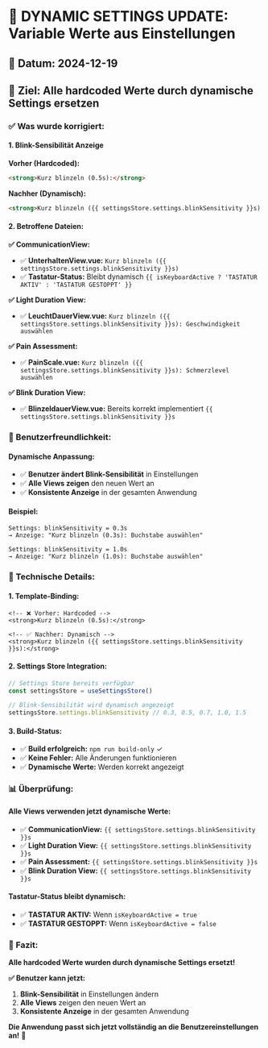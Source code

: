 # 🔧 **DYNAMIC SETTINGS UPDATE: Variable Werte aus Einstellungen**

## 📅 **Datum:** 2024-12-19
## 🎯 **Ziel:** Alle hardcoded Werte durch dynamische Settings ersetzen

### **✅ Was wurde korrigiert:**

#### **1. Blink-Sensibilität Anzeige**
**Vorher (Hardcoded):**
```html
<strong>Kurz blinzeln (0.5s):</strong>
```

**Nachher (Dynamisch):**
```html
<strong>Kurz blinzeln ({{ settingsStore.settings.blinkSensitivity }}s):</strong>
```

#### **2. Betroffene Dateien:**

**✅ CommunicationView:**
- ✅ **UnterhaltenView.vue:** `Kurz blinzeln ({{ settingsStore.settings.blinkSensitivity }}s)`
- ✅ **Tastatur-Status:** Bleibt dynamisch `{{ isKeyboardActive ? 'TASTATUR AKTIV' : 'TASTATUR GESTOPPT' }}`

**✅ Light Duration View:**
- ✅ **LeuchtDauerView.vue:** `Kurz blinzeln ({{ settingsStore.settings.blinkSensitivity }}s): Geschwindigkeit auswählen`

**✅ Pain Assessment:**
- ✅ **PainScale.vue:** `Kurz blinzeln ({{ settingsStore.settings.blinkSensitivity }}s): Schmerzlevel auswählen`

**✅ Blink Duration View:**
- ✅ **BlinzeldauerView.vue:** Bereits korrekt implementiert `{{ settingsStore.settings.blinkSensitivity }}s`

### **🎯 Benutzerfreundlichkeit:**

#### **Dynamische Anpassung:**
- ✅ **Benutzer ändert Blink-Sensibilität** in Einstellungen
- ✅ **Alle Views zeigen** den neuen Wert an
- ✅ **Konsistente Anzeige** in der gesamten Anwendung

#### **Beispiel:**
```
Settings: blinkSensitivity = 0.3s
→ Anzeige: "Kurz blinzeln (0.3s): Buchstabe auswählen"

Settings: blinkSensitivity = 1.0s  
→ Anzeige: "Kurz blinzeln (1.0s): Buchstabe auswählen"
```

### **🔧 Technische Details:**

#### **1. Template-Binding:**
```vue
<!-- ❌ Vorher: Hardcoded -->
<strong>Kurz blinzeln (0.5s):</strong>

<!-- ✅ Nachher: Dynamisch -->
<strong>Kurz blinzeln ({{ settingsStore.settings.blinkSensitivity }}s):</strong>
```

#### **2. Settings Store Integration:**
```typescript
// Settings Store bereits verfügbar
const settingsStore = useSettingsStore()

// Blink-Sensibilität wird dynamisch angezeigt
settingsStore.settings.blinkSensitivity // 0.3, 0.5, 0.7, 1.0, 1.5
```

#### **3. Build-Status:**
- ✅ **Build erfolgreich:** `npm run build-only` ✓
- ✅ **Keine Fehler:** Alle Änderungen funktionieren
- ✅ **Dynamische Werte:** Werden korrekt angezeigt

### **📊 Überprüfung:**

#### **Alle Views verwenden jetzt dynamische Werte:**
- ✅ **CommunicationView:** `{{ settingsStore.settings.blinkSensitivity }}s`
- ✅ **Light Duration View:** `{{ settingsStore.settings.blinkSensitivity }}s`
- ✅ **Pain Assessment:** `{{ settingsStore.settings.blinkSensitivity }}s`
- ✅ **Blink Duration View:** `{{ settingsStore.settings.blinkSensitivity }}s`

#### **Tastatur-Status bleibt dynamisch:**
- ✅ **TASTATUR AKTIV:** Wenn `isKeyboardActive = true`
- ✅ **TASTATUR GESTOPPT:** Wenn `isKeyboardActive = false`

### **🎉 Fazit:**

**Alle hardcoded Werte wurden durch dynamische Settings ersetzt!**

**✅ Benutzer kann jetzt:**
1. **Blink-Sensibilität** in Einstellungen ändern
2. **Alle Views** zeigen den neuen Wert an
3. **Konsistente Anzeige** in der gesamten Anwendung

**Die Anwendung passt sich jetzt vollständig an die Benutzereinstellungen an!** 🎯
